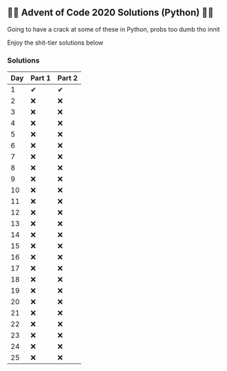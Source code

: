 ## 🎄🎄 Advent of Code 2020 Solutions (Python) 🎄🎄

Going to have a crack at some of these in Python, probs too dumb tho innit

Enjoy the shit-tier solutions below

### Solutions
Day | Part 1 | Part 2
--- | --- | ---
1 | ✔ | ✔
2 | ❌ | ❌
3 | ❌ | ❌
4 | ❌ | ❌
5 | ❌ | ❌
6 | ❌ | ❌
7 | ❌ | ❌
8 | ❌ | ❌
9 | ❌ | ❌
10 | ❌ | ❌
11 | ❌ | ❌
12 | ❌ | ❌
13 | ❌ | ❌
14 | ❌ | ❌
15 | ❌ | ❌
16 | ❌ | ❌
17 | ❌ | ❌
18 | ❌ | ❌
19 | ❌ | ❌
20 | ❌ | ❌
21 | ❌ | ❌
22 | ❌ | ❌
23 | ❌ | ❌
24 | ❌ | ❌
25 | ❌ | ❌